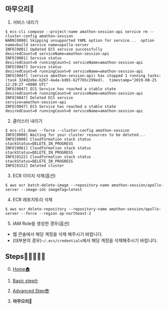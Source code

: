 ## 마무으리💪

1. 서비스 내리기

```shell
$ ecs-cli compose --project-name amathon-session-api service rm --cluster-config amathon-session
WARN[0000] Skipping unsupported YAML option for service...  option name=build service name=apollo-server
INFO[0001] Updated ECS service successfully              desiredCount=0 serviceName=amathon-session-api
INFO[0001] Service status                                desiredCount=0 runningCount=1 serviceName=amathon-session-api
INFO[0047] Service status                                desiredCount=0 runningCount=0 serviceName=amathon-session-api
INFO[0047] (service amathon-session-api) has stopped 1 running tasks: (task 324d2ebe-b267-4a4a-bd01-62f765c299ed).  timestamp="2019-08-25 12:29:27 +0000 UTC"
INFO[0047] ECS Service has reached a stable state        desiredCount=0 runningCount=0 serviceName=amathon-session-api
INFO[0047] Deleted ECS service                           service=amathon-session-api
INFO[0047] ECS Service has reached a stable state        desiredCount=0 runningCount=0 serviceName=amathon-session-api
```

2. 클러스터 내리기

```shell
$ ecs-cli down --force --cluster-config amathon-session
INFO[0000] Waiting for your cluster resources to be deleted...
INFO[0000] Cloudformation stack status                   stackStatus=DELETE_IN_PROGRESS
INFO[0061] Cloudformation stack status                   stackStatus=DELETE_IN_PROGRESS
INFO[0122] Cloudformation stack status                   stackStatus=DELETE_IN_PROGRESS
INFO[0152] Deleted cluster
```

3. ECR 이미지 삭제(옵션)

```shell
$ aws ecr batch-delete-image --repository-name amathon-session/apollo-server --image-ids imageTag=latest
```

4. ECR 레포지토리 삭제

```shell
$ aws ecr delete-repository --repository-name amathon-session/apollo-server --force --region ap-northeast-2
```

5. IAM Role을 생성한 경우(옵션)

- 웹 콘솔에서 해당 계정을 삭제 해주시기 바랍니다.
- (대부분의 경우)`~/.ecs/credentials`에서 해당 계정을 삭제해주시기 바랍니다.



## Steps🚀🚀🚀🚀🚀

0. [Home🏠](./README.md)

1. [Basic step🤓](./1.%20Basic%20step.md)

2. [Advanced Step😎](./2.%20Advanced%20step.md)

3. **마무으리💪**